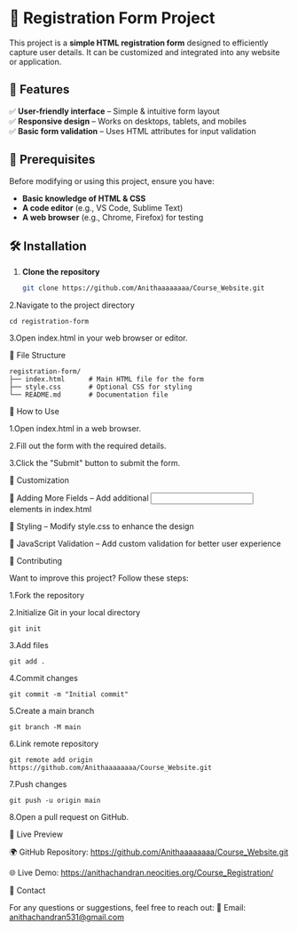 # 📝 Registration Form Project

This project is a **simple HTML registration form** designed to efficiently capture user details. It can be customized and integrated into any website or application.

## 🚀 Features
✅ **User-friendly interface** – Simple & intuitive form layout  
✅ **Responsive design** – Works on desktops, tablets, and mobiles  
✅ **Basic form validation** – Uses HTML attributes for input validation  

## 📌 Prerequisites
Before modifying or using this project, ensure you have:  
- **Basic knowledge of HTML & CSS**  
- **A code editor** (e.g., VS Code, Sublime Text)  
- **A web browser** (e.g., Chrome, Firefox) for testing  

## 🛠 Installation
1. **Clone the repository**  
   ```sh
   git clone https://github.com/Anithaaaaaaaa/Course_Website.git
2.Navigate to the project directory
```
cd registration-form
```
3.Open index.html in your web browser or editor.


📂 File Structure
```
registration-form/
├── index.html      # Main HTML file for the form
├── style.css       # Optional CSS for styling
└── README.md       # Documentation file
```


🎯 How to Use

1.Open index.html in a web browser.

2.Fill out the form with the required details.

3.Click the "Submit" button to submit the form.


🔧 Customization

🔹 Adding More Fields – Add additional <input> elements in index.html

🔹 Styling – Modify style.css to enhance the design

🔹 JavaScript Validation – Add custom validation for better user experience


🤝 Contributing

Want to improve this project? Follow these steps:

1.Fork the repository

2.Initialize Git in your local directory
```
git init
```
3.Add files
```
git add .
```
4.Commit changes
```
git commit -m "Initial commit"
```
5.Create a main branch
```
git branch -M main
```
6.Link remote repository
```
git remote add origin https://github.com/Anithaaaaaaaa/Course_Website.git
```
7.Push changes
```
git push -u origin main
```
8.Open a pull request on GitHub.


🔗 Live Preview

🌍 GitHub Repository: https://github.com/Anithaaaaaaaa/Course_Website.git

🌐 Live Demo: https://anithachandran.neocities.org/Course_Registration/


📩 Contact

For any questions or suggestions, feel free to reach out:
📧 Email: anithachandran531@gmail.com






